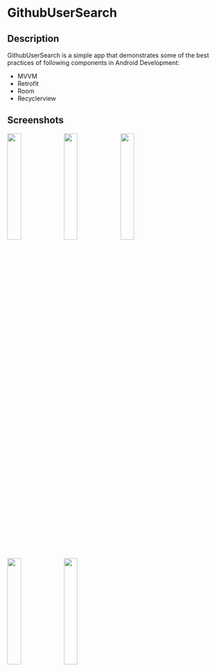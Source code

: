 # GithubUserSearch

## Description
GithubUserSearch is a simple app that demonstrates some of the best practices of following components in Android Development:
- MVVM
- Retrofit
- Room
- Recyclerview

## Screenshots
<img src="images/githubusersearch_1query" width="25%"> <img src="images/githubusersearch_2searching" width="25%"> <img src="images/githubusersearch_3result" width="25%">
<img src="images/githubusersearch_liked" width="25%"> <img src="images/githubusersearch_likedpage" width="25%">